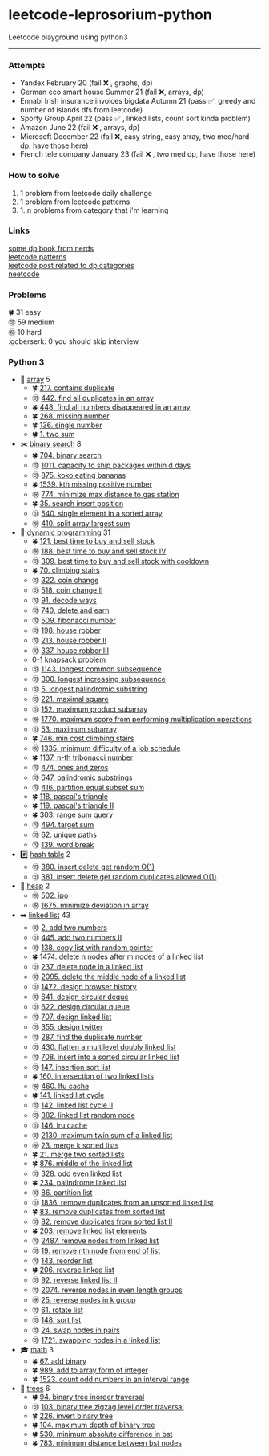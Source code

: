 # leetcode-leprosorium-python

Leetcode playground using python3

___

### Attempts

- Yandex February 20 (fail :x: , graphs, dp)
- German eco smart house Summer 21 (fail :x:, arrays, dp)
- Ennabl Irish insurance invoices bigdata Autumn 21 (pass :white_check_mark:, greedy and number of islands dfs from leetcode)
- Sporty Group April 22 (pass :white_check_mark: , linked lists, count sort kinda problem)
- Amazon June 22 (fail :x: , arrays, dp)
- Microsoft December 22 (fail :x:,  easy string, easy array, two med/hard dp, have those here)
- French tele company January 23 (fail :x: , two med dp, have those here)

### How to solve

1) 1 problem from leetcode daily challenge
2) 1 problem from leetcode patterns
3) 1..n problems from category that i'm learning

### Links

[some dp book from nerds](https://dp-book.com/Dynamic_Programming.pdf) \
[leetcode patterns](https://seanprashad.com/leetcode-patterns/) \
[leetcode post related to dp categories](https://leetcode.com/discuss/study-guide/1000929/Solved-all-dynamic-programming-(dp)-problems-in-7-months./900006) \
[neetcode](https://neetcode.io/practice)

### Problems

:four_leaf_clover: 31 easy \
:accept: 59 medium \
:congratulations: 10 hard \
:goberserk: 0 you should skip interview

### Python 3

- :1234: [array](https://github.com/solairerove/leetcode-leprosorium-python/tree/master/arrays) 5
  - :four_leaf_clover: [217. contains duplicate](https://github.com/solairerove/leetcode-leprosorium-python/blob/master/arrays/ContainsDuplicate.py)
  - :accept: [442. find all duplicates in an array](https://github.com/solairerove/leetcode-leprosorium-python/blob/master/arrays/FindAllDuplicatesInAnArray.py)
  - :four_leaf_clover: [448. find all numbers disappeared in an array](https://github.com/solairerove/leetcode-leprosorium-python/blob/master/arrays/FindAllNumbersDisappearedInAnArray.py)
  - :four_leaf_clover: [268. missing number](https://github.com/solairerove/leetcode-leprosorium-python/blob/master/arrays/MissingNumber.py)
  - :four_leaf_clover: [136. single number](https://github.com/solairerove/leetcode-leprosorium-python/blob/master/arrays/SingleNumber.py)
  - :four_leaf_clover: [1. two sum](https://github.com/solairerove/leetcode-leprosorium-python/blob/master/arrays/TwoSum.py)
- :scissors: [binary search](https://github.com/solairerove/leetcode-leprosorium-python/tree/master/binary_search) 8
  - :four_leaf_clover: [704. binary search](https://github.com/solairerove/leetcode-leprosorium-python/blob/master/binary_search/BinarySearch.py)
  - :accept: [1011. capacity to ship packages within d days](https://github.com/solairerove/leetcode-leprosorium-python/blob/master/binary_search/CapacityToShipPackagesWithinDDays.py)
  - :accept: [875. koko eating bananas](https://github.com/solairerove/leetcode-leprosorium-python/blob/master/binary_search/KokoEatingBananas.py)
  - :four_leaf_clover: [1539. kth missing positive number](https://github.com/solairerove/leetcode-leprosorium-python/blob/master/binary_search/KthMissingPositiveNumber.py)
  - :congratulations: [774. minimize max distance to gas station](https://github.com/solairerove/leetcode-leprosorium-python/blob/master/binary_search/MinimizeMaxDistanceToGasStation.py)
  - :four_leaf_clover: [35. search insert position](https://github.com/solairerove/leetcode-leprosorium-python/blob/master/binary_search/SearchInsertPosition.py)
  - :accept: [540. single element in a sorted array](https://github.com/solairerove/leetcode-leprosorium-python/blob/master/binary_search/SingleElementInASortedArray.py)
  - :congratulations: [410. split array largest sum](https://github.com/solairerove/leetcode-leprosorium-python/blob/master/binary_search/SplitArrayLargestSum.py)
- :two_men_holding_hands: [dynamic programming](https://github.com/solairerove/leetcode-leprosorium-python/tree/master/dynamic_programming) 31
  - :four_leaf_clover: [121. best time to buy and sell stock](https://github.com/solairerove/leetcode-leprosorium-python/blob/master/dynamic_programming/BestTimeToBuyAndSellStock.py)
  - :congratulations: [188. best time to buy and sell stock IV](https://github.com/solairerove/leetcode-leprosorium-python/blob/master/dynamic_programming/BestTimeToBuyAndSellStockIV.py)
  - :accept: [309. best time to buy and sell stock with cooldown](https://github.com/solairerove/leetcode-leprosorium-python/blob/master/dynamic_programming/BestTimeToBuyAndSellStockWithCooldown.py)
  - :four_leaf_clover: [70. climbing stairs](https://github.com/solairerove/leetcode-leprosorium-python/blob/master/dynamic_programming/ClimbingStairs.py)
  - :accept: [322. coin change](https://github.com/solairerove/leetcode-leprosorium-python/blob/master/dynamic_programming/CoinChange.py)
  - :accept: [518. coin change II](https://github.com/solairerove/leetcode-leprosorium-python/blob/master/dynamic_programming/CoinChangeII.py)
  - :accept: [91. decode ways](https://github.com/solairerove/leetcode-leprosorium-python/blob/master/dynamic_programming/DecodeWays.py)
  - :accept: [740. delete and earn](https://github.com/solairerove/leetcode-leprosorium-python/blob/master/dynamic_programming/DeleteAndEarn.py)
  - :accept: [509. fibonacci number](https://github.com/solairerove/leetcode-leprosorium-python/blob/master/dynamic_programming/FibonacciNumber.py)
  - :accept: [198. house robber](https://github.com/solairerove/leetcode-leprosorium-python/blob/master/dynamic_programming/HouseRobber.py)
  - :accept: [213. house robber II](https://github.com/solairerove/leetcode-leprosorium-python/blob/master/dynamic_programming/HouseRobberII.py)
  - :accept: [337. house robber III](https://github.com/solairerove/leetcode-leprosorium-python/blob/master/dynamic_programming/HouseRobberIII.py)
  - [0-1 knapsack problem](https://github.com/solairerove/leetcode-leprosorium-python/blob/master/dynamic_programming/KnapsackProblem.py)
  - :accept: [1143. longest common subsequence](https://github.com/solairerove/leetcode-leprosorium-python/blob/master/dynamic_programming/LongestCommonSubsequence.py)
  - :accept: [300. longest increasing subsequence](https://github.com/solairerove/leetcode-leprosorium-python/blob/master/dynamic_programming/LongestIncreasingSubsequence.py)
  - :accept: [5. longest palindromic substring](https://github.com/solairerove/leetcode-leprosorium-python/blob/master/dynamic_programming/LongestPalindromicSubstring.py)
  - :accept: [221. maximal square](https://github.com/solairerove/leetcode-leprosorium-python/blob/master/dynamic_programming/MaximalSquare.py)
  - :accept: [152. maximum product subarray](https://github.com/solairerove/leetcode-leprosorium-python/blob/master/dynamic_programming/MaximumProductSubarray.py)
  - :congratulations: [1770. maximum score from performing multiplication operations](https://github.com/solairerove/leetcode-leprosorium-python/blob/master/dynamic_programming/MaximumScoreFromPerformingMultiplicationOperations.py)
  - :accept: [53. maximum subarray](https://github.com/solairerove/leetcode-leprosorium-python/blob/master/dynamic_programming/MaximumSubarray.py)
  - :four_leaf_clover: [746. min cost climbing stairs](https://github.com/solairerove/leetcode-leprosorium-python/blob/master/dynamic_programming/MinCostClimbingStairs.py)
  - :congratulations: [1335. minimum difficulty of a job schedule](https://github.com/solairerove/leetcode-leprosorium-python/blob/master/dynamic_programming/MinimumDifficultyOfAJobSchedule.py)
  - :four_leaf_clover: [1137. n-th tribonacci number](https://github.com/solairerove/leetcode-leprosorium-python/blob/master/dynamic_programming/NthTribonacciNumber.py)
  - :accept: [474. ones and zeros](https://github.com/solairerove/leetcode-leprosorium-python/blob/master/dynamic_programming/OnesAndZeroes.py)
  - :accept: [647. palindromic substrings](https://github.com/solairerove/leetcode-leprosorium-python/blob/master/dynamic_programming/PalindromicSubstrings.py)
  - :accept: [416. partition equal subset sum](https://github.com/solairerove/leetcode-leprosorium-python/blob/master/dynamic_programming/PartitionEqualSubsetSum.py)
  - :four_leaf_clover: [118. pascal's triangle](https://github.com/solairerove/leetcode-leprosorium-python/blob/master/dynamic_programming/PascalTriangle.py)
  - :four_leaf_clover: [119. pascal's triangle II](https://github.com/solairerove/leetcode-leprosorium-python/blob/master/dynamic_programming/PascalTriangleII.py)
  - :four_leaf_clover: [303. range sum query](https://github.com/solairerove/leetcode-leprosorium-python/blob/master/dynamic_programming/RangeSumQuery.py)
  - :accept: [494. target sum](https://github.com/solairerove/leetcode-leprosorium-python/blob/master/dynamic_programming/TargetSum.py)
  - :accept: [62. unique paths](https://github.com/solairerove/leetcode-leprosorium-python/blob/master/dynamic_programming/UniquePaths.py)
  - :accept: [139. word break](https://github.com/solairerove/leetcode-leprosorium-python/blob/master/dynamic_programming/PalindromicSubstrings.py)
- :hash: [hash table](https://github.com/solairerove/leetcode-leprosorium-python/tree/master/hash_table) 2
  - :accept: [380. insert delete get random O(1)](https://github.com/solairerove/leetcode-leprosorium-python/blob/master/hash_table/InsertDeleteGetRandom.py)
  - :accept: [381. insert delete get random duplicates allowed O(1)](https://github.com/solairerove/leetcode-leprosorium-python/blob/master/hash_table/InsertDeleteGetRandomDuplicatesAllowed.py)
- :ship: [heap](https://github.com/solairerove/leetcode-leprosorium-python/tree/master/heap) 2
  - :congratulations: [502. ipo](https://github.com/solairerove/leetcode-leprosorium-python/blob/master/heap/IPO.py)
  - :congratulations: [1675. minimize deviation in array](https://github.com/solairerove/leetcode-leprosorium-python/blob/master/heap/MinimizeDeviationInArray.py)
- :arrow_right: [linked list](https://github.com/solairerove/leetcode-leprosorium-python/tree/master/linked_list) 43
  - :accept: [2. add two numbers](https://github.com/solairerove/leetcode-leprosorium-python/blob/master/linked_list/AddTwoNumbers.py)
  - :accept: [445. add two numbers II](https://github.com/solairerove/leetcode-leprosorium-python/blob/master/linked_list/AddTwoNumbersII.py)
  - :accept: [138. copy list with random pointer](https://github.com/solairerove/leetcode-leprosorium-python/blob/master/linked_list/CopyListWithRandomPointer.py)
  - :four_leaf_clover: [1474. delete n nodes after m nodes of a linked list](https://github.com/solairerove/leetcode-leprosorium-python/blob/master/linked_list/DeleteNNodesAfterMNodesOfALinkedList.py)
  - :accept: [237. delete node in a linked list](https://github.com/solairerove/leetcode-leprosorium-python/blob/master/linked_list/DeleteNodeInALinkedList.py)
  - :accept: [2095. delete the middle node of a linked list](https://github.com/solairerove/leetcode-leprosorium-python/blob/master/linked_list/DeleteTheMiddleNodeOfALinkedList.py)
  - :accept: [1472. design browser history](https://github.com/solairerove/leetcode-leprosorium-python/blob/master/linked_list/DesignBrowserHistory.py)
  - :accept: [641. design circular deque](https://github.com/solairerove/leetcode-leprosorium-python/blob/master/linked_list/DesignCircularDeque.py)
  - :accept: [622. design circular queue](https://github.com/solairerove/leetcode-leprosorium-python/blob/master/linked_list/DesignCircularQueue.py)
  - :accept: [707. design linked list](https://github.com/solairerove/leetcode-leprosorium-python/blob/master/linked_list/DesignLinkedList.py)
  - :accept: [355. design twitter](https://github.com/solairerove/leetcode-leprosorium-python/blob/master/linked_list/DesignTwitter.py)
  - :accept: [287. find the duplicate number](https://github.com/solairerove/leetcode-leprosorium-python/blob/master/linked_list/FindTheDuplicateNumber.py)
  - :accept: [430. flatten a multilevel doubly linked list](https://github.com/solairerove/leetcode-leprosorium-python/blob/master/linked_list/FlattenAMultilevelDoublyLinkedList.py)
  - :accept: [708. insert into a sorted circular linked list](https://github.com/solairerove/leetcode-leprosorium-python/blob/master/linked_list/InsertIntoASortedCircularLinkedList.py)
  - :accept: [147. insertion sort list](https://github.com/solairerove/leetcode-leprosorium-python/blob/master/linked_list/InsertionSortList.py)
  - :four_leaf_clover: [160. intersection of two linked lists](https://github.com/solairerove/leetcode-leprosorium-python/blob/master/linked_list/IntersectionOfTwoLinkedLists.py)
  - :congratulations: [460. lfu cache](https://github.com/solairerove/leetcode-leprosorium-python/blob/master/linked_list/LFUCache.py)
  - :four_leaf_clover: [141. linked list cycle](https://github.com/solairerove/leetcode-leprosorium-python/blob/master/linked_list/LinkedListCycle.py)
  - :accept: [142. linked list cycle II](https://github.com/solairerove/leetcode-leprosorium-python/blob/master/linked_list/LinkedListCycleII.py)
  - :accept: [382. linked list random node](https://github.com/solairerove/leetcode-leprosorium-python/blob/master/linked_list/LinkedListRandomNode.py)
  - :accept: [146. lru cache](https://github.com/solairerove/leetcode-leprosorium-python/blob/master/linked_list/LRUCache.py)
  - :accept: [2130. maximum twin sum of a linked list](https://github.com/solairerove/leetcode-leprosorium-python/blob/master/linked_list/MaximumTwinSumOfALinkedList.py)
  - :congratulations: [23. merge k sorted lists](https://github.com/solairerove/leetcode-leprosorium-python/blob/master/linked_list/MergeKSortedLists.py)
  - :four_leaf_clover: [21. merge two sorted lists](https://github.com/solairerove/leetcode-leprosorium-python/blob/master/linked_list/MergeTwoSortedLists.py)
  - :four_leaf_clover: [876. middle of the linked list](https://github.com/solairerove/leetcode-leprosorium-python/blob/master/linked_list/MergeTwoSortedLists.py)
  - :accept: [328. odd even linked list](https://github.com/solairerove/leetcode-leprosorium-python/blob/master/linked_list/OddEvenLinkedList.py)
  - :four_leaf_clover: [234. palindrome linked list](https://github.com/solairerove/leetcode-leprosorium-python/blob/master/linked_list/PalindromeLinkedList.py)
  - :accept: [86. partition list](https://github.com/solairerove/leetcode-leprosorium-python/blob/master/linked_list/PartitionList.py)
  - :accept: [1836. remove duplicates from an unsorted linked list](https://github.com/solairerove/leetcode-leprosorium-python/blob/master/linked_list/RemoveDuplicatesFromAnUnsortedLinkedList.py)
  - :four_leaf_clover: [83. remove duplicates from  sorted list](https://github.com/solairerove/leetcode-leprosorium-python/blob/master/linked_list/RemoveDuplicatesFromSortedList.py)
  - :accept: [82. remove duplicates from  sorted list II](https://github.com/solairerove/leetcode-leprosorium-python/blob/master/linked_list/RemoveDuplicatesFromSortedListII.py)
  - :four_leaf_clover: [203. remove linked list elements](https://github.com/solairerove/leetcode-leprosorium-python/blob/master/linked_list/RemoveLinkedListElements.py)
  - :accept: [2487. remove nodes from linked list](https://github.com/solairerove/leetcode-leprosorium-python/blob/master/linked_list/RemoveNodesFromLinkedList.py)
  - :accept: [19. remove nth node from end of list](https://github.com/solairerove/leetcode-leprosorium-python/blob/master/linked_list/RemoveNthNodeFromEndOfList.py)
  - :accept: [143. reorder list](https://github.com/solairerove/leetcode-leprosorium-python/blob/master/linked_list/ReorderList.py)
  - :four_leaf_clover: [206. reverse linked list](https://github.com/solairerove/leetcode-leprosorium-python/blob/master/linked_list/ReverseLinkedList.py)
  - :accept: [92. reverse linked list II](https://github.com/solairerove/leetcode-leprosorium-python/blob/master/linked_list/ReverseLinkedListII.py)
  - :accept: [2074. reverse nodes in even length groups](https://github.com/solairerove/leetcode-leprosorium-python/blob/master/linked_list/ReverseNodesInEvenLengthGroups.py)
  - :congratulations: [25. reverse nodes in k group](https://github.com/solairerove/leetcode-leprosorium-python/blob/master/linked_list/ReverseNodesInKGroup.py)
  - :accept: [61. rotate list](https://github.com/solairerove/leetcode-leprosorium-python/blob/master/linked_list/RotateList.py)
  - :accept: [148. sort list](https://github.com/solairerove/leetcode-leprosorium-python/blob/master/linked_list/SortList.py)
  - :accept: [24. swap nodes in pairs](https://github.com/solairerove/leetcode-leprosorium-python/blob/master/linked_list/SwapNodesInPairs.py)
  - :accept: [1721. swapping nodes in a linked list](https://github.com/solairerove/leetcode-leprosorium-python/blob/master/linked_list/SwappingNodesInALinkedList.py)
- :mortar_board: [math](https://github.com/solairerove/leetcode-leprosorium-python/tree/master/maths) 3
  - :four_leaf_clover: [67. add binary](https://github.com/solairerove/leetcode-leprosorium-python/blob/master/maths/AddBinary.py)
  - :four_leaf_clover: [989. add to array form of integer](https://github.com/solairerove/leetcode-leprosorium-python/blob/master/maths/AddToArrayFormOfInteger.py)
  - :four_leaf_clover: [1523. count odd numbers in an interval range](https://github.com/solairerove/leetcode-leprosorium-python/blob/master/maths/CountOddNumbersInAnIntervalRange.py)
- :deciduous_tree: [trees](https://github.com/solairerove/leetcode-leprosorium-python/tree/master/trees) 6
  - :four_leaf_clover: [94. binary tree inorder traversal](https://github.com/solairerove/leetcode-leprosorium-python/blob/master/trees/BinaryTreeInorderTraversal.py)
  - :accept: [103. binary tree zigzag level order traversal](https://github.com/solairerove/leetcode-leprosorium-python/blob/master/trees/BinaryTreeZigzagLevelOrderTraversal.py)
  - :four_leaf_clover: [226. invert binary tree](https://github.com/solairerove/leetcode-leprosorium-python/blob/master/trees/InvertBinaryTree.py)
  - :four_leaf_clover: [104. maximum depth of binary tree](https://github.com/solairerove/leetcode-leprosorium-python/blob/master/trees/MaximumDepthOfBinaryTree.py)
  - :four_leaf_clover: [530. minimum absolute difference in bst](https://github.com/solairerove/leetcode-leprosorium-python/blob/master/trees/MinimumAbsoluteDifferenceInBST.py)
  - :four_leaf_clover: [783. minimum distance between bst nodes](https://github.com/solairerove/leetcode-leprosorium-python/blob/master/trees/MinimumDistanceBetweenBSTNodes.py)
